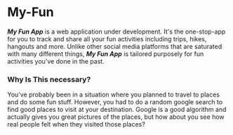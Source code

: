 # My-Fun

***My Fun App*** is a web application under development. It's the one-stop-app for you to track and share all your fun activities including trips, hikes, hangouts and more. Unlike other social media platforms that are saturated with many different things, ***My Fun App*** is tailored purposely for fun activities you've done in the past.

### Why Is This necessary?

You've probably been in a situation where you planned to travel to places and do some fun stuff. However, you had to do a random google search to find good places to visit at your destination. Google is a good algorithm and actually gives you great pictures of the places, but how about you see how real people felt when they visited those places?
